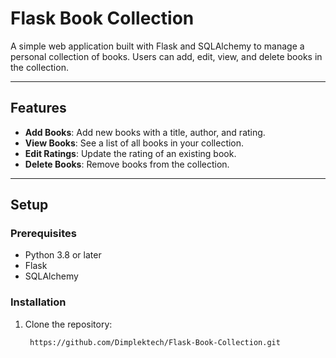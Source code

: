 
# Flask Book Collection

A simple web application built with Flask and SQLAlchemy to manage a personal collection of books. Users can add, edit, view, and delete books in the collection.

---

## Features

- **Add Books**: Add new books with a title, author, and rating.
- **View Books**: See a list of all books in your collection.
- **Edit Ratings**: Update the rating of an existing book.
- **Delete Books**: Remove books from the collection.

---

## Setup

### Prerequisites
- Python 3.8 or later
- Flask
- SQLAlchemy

### Installation

1. Clone the repository:
   ```bash
    https://github.com/Dimplektech/Flask-Book-Collection.git
   
